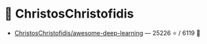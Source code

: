 # 👤 ChristosChristofidis

- [ChristosChristofidis/awesome-deep-learning](https://github.com/ChristosChristofidis/awesome-deep-learning) — 25226 ⭐️ / 6119 🍴
